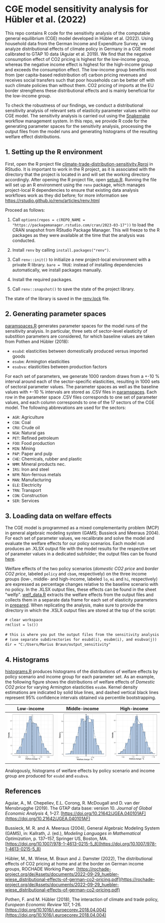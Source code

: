 # CGE model sensitivity analysis for Hübler et al. (2022)

This repo contains R code for the sensitivity analysis of the computable general equilibrium (CGE) model developed in Hübler et al. (2022). Using household data from the German Income and Expenditure Survey, we analyze distributional effects of climate policy 
in Germany in a CGE model calibrated to GTAP 10 data (Aguiar et al. 2019). We find that the negative consumption effect of CO2 pricing is highest for the low-income group, whereas the negative income effect is highest for the high-income group and exceeds
the consumption effect. The low-income group benefits most from (per capita-based redistribution of) carbon pricing revenues and receives social transfers such that poor households can be better off with such climate policies than without them. CO2 pricing of imports at the EU border strengthens these distributional effects and is mainly beneficial for the low-income group.

To check the robustness of our findings, we conduct a distributional sensitivity analysis of relevant sets of elasticity parameter values within our CGE model. The sensitivity analysis is carried out using the [Snakemake](https://snakemake.readthedocs.io/en/stable/) workflow management system. In this repo, we provide R code for the generating parameter spaces for the sensitivity analysis,
processing the output files from the model runs and generating histograms of the resulting welfare effect distributions.

## 1. Setting up the R environment

First, open the R project file [climate-trade-distribution-sensitivity.Rproj](climate-trade-distribution-sensitivity.Rproj) in RStudio. It is important to work in the R project, as it is associated with the directory that the project is located in and will set the working directory accordingly.
After opening the R project file, open [setup.R](setup.R). Running the file will set up an R environment using the `renv` package, which manages project-local R dependencies to ensure that existing data analysis workflows work as they did before;
for more information see https://rstudio.github.io/renv/articles/renv.html

Proceed as follows:

1. Call `options(repos = c(REPO_NAME = "https://packagemanager.rstudio.com/cran/2023-03-17"))`
to load the CRAN snapshot from RStudio Package Manager. This will freeze to the R packages as they were available at the time that the analysis was conducted.

2. Install `renv` by calling `install.packages("renv")`.

3. Call `renv::init()` to initialize a new project-local environment with a private R library.
`bare = TRUE`: instead of installing dependencies automatically, we install packages manually.

4. Install the required packages.

5. Call `renv::snapshot()` to save the state of the project library.

The state of the library is saved in the [renv.lock](renv.lock) file.

## 2. Generating parameter spaces

[paramspaces.R](scripts/paramspaces.R) generates parameter spaces for the model runs of the sensitivity analysis. In particular, three sets of sector-level elasticity of substition parameters are considered, for which baseline values are
taken from Pothen and Hübler (2018):

- ``esubd``: elasticities between domestically produced versus imported goods
- ``esubm``: Armington elasticities
- ``esubva``: elasticities between production factors

For each set of parameters, we generate 1000 random draws from a +-10 % interval around each of the sector-specific elasticities, resulting in 1000 sets of sectoral parameter values.
The parameter spaces as well as the baseline values with +-10 % intervals are stored as .CSV files in [paramspaces](paramspaces). Each row in the parameter space .CSV files corresponds to one set of parameter values, and each column corresponds to one of the 17 sectors of the CGE model. The following abbrevations are used for the sectors:
- ``AGR``: Agriculture
- ``COA``: Coal
- ``CRU``: Crude oil
- ``NGA``: Natural gas
- ``PET``: Refined petroleum
- ``FOO``: Food production
- ``MIN``: Mining
- ``PAP``: Paper and pulp
- ``CHE``: Chemicals, rubber and plastic
- ``NMM``: Mineral products nec.
- ``IRS``: Iron and steel
- ``NFM``: Non-ferrous metals
- ``MAN``: Manufacturing
- ``ELE``: Electricity
- ``TRN``: Transport
- ``CON``: Construction
- ``SER``: Services

## 3. Loading data on welfare effects

The CGE model is programmed as a mixed complementarity problem (MCP) in general algebraic modeling system (GAMS; Bussieck and Meeraus 2004).
For each set of parameter values, we recalibrate and solve the model and evaluate the welfare effects for our policy scenarios.
Each model run produces an .XLSX output file with the model results for the respective set of parameter values in a dedicated subfolder; the output files can be found [here](https://drive.google.com/drive/folders/1AfjqhgV3Nl9SPAXqZ9UmK4E8U-cjW-TL?usp=sharing).

Welfare effects of the two policy scenarios (*domestic CO2 price* and *border CO2 price*, labeled ``policy`` and ``cbam``, respectively) on the three income groups (low-, middle- and high-income, labeled ``lo``, ``mi`` and ``hi``, respectively) are expressed as percentage changes relative to the baseline scenario with no policy. In the .XLSX output files, these effects can be found in the sheet "welfp". [welf_data.R](scripts/welf_data.R) extracts the welfare effects from the output files and collects them in a separate data frame for each set of elasticity parameters in [prepared](prepared). When replicating the analysis, make sure to provide the directory in which the .XSLX output files are stored at the top of the script:
```
# clear workspace
rm(list = ls())

# this is where you put the output files from the sensitivity analysis
# (use separate subdirectories for esubd(i), esubm(i), and esubva(j))
dir = "C:/Users/Marius Braun/output_sensitivity"
```

## 4. Histograms

[histograms.R](scripts/histograms.R) produces histograms of the distributions of welfare effects by policy scenario and income group for each parameter set. As an example, the following figure shows the distributions of welfare effects of *Domestic CO2 price* for varying Armington elasticities ``esubm``. Kernel density estimations are indicated by solid blue lines, and dashed vertical black lines represent 95% confidence intervals obtained via percentile bootstrapping.

|Low-income|Middle-income|High-income|
|-----|-----|-----|
|![hist_esubm_policy_lo](figures/esubm/hist_esubm_policy_lo.png)|![hist_esubm_policy_mi](figures/esubm/hist_esubm_policy_mi.png)|![hist_esubm_policy_hi](figures/esubm/hist_esubm_policy_hi.png)|

Analogously, histograms of welfare effects by policy scenario and income group are produced for ``esubd`` and ``esubva``.

## References
Aguiar, A., M. Chepeliev, E.L. Corong, R. McDougall and D. van der Mensbrugghe (2019). The GTAP data base: version 10. *Journal of Global Economic Analysis* 4, 1–27. [https://doi.org/10.21642/JGEA.040101AF](https://doi.org/10.21642/JGEA.040101AF)

Bussieck, M. R. and A. Meeraus (2004), General Algebraic Modeling System (GAMS), in: Kallrath, J. (ed.), *Modeling Languages in Mathematical Optimization*, p. 137–157, Springer US, Boston, MA. [https://doi.org/10.1007/978-1-4613-0215-5_8](https://doi.org/10.1007/978-1-4613-0215-5_8)

Hübler, M., M. Wiese, M. Braun and J. Damster (2022), The distributional effects of CO2 pricing at home and at the border on
German income groups, ROCHADE Working Paper. [https://rochade-project.org/de/Assets/documents/2022-09-29_huebler-wiese_distributional-effects-of-german-co2-pricing.pdf](https://rochade-project.org/de/Assets/documents/2022-09-29_huebler-wiese_distributional-effects-of-german-co2-pricing.pdf)

Pothen, F. and M. Hübler (2018), The interaction of climate and trade policy, *European Economic Review* 107, 1-26. [https://doi.org/10.1016/j.euroecorev.2018.04.004](https://doi.org/10.1016/j.euroecorev.2018.04.004)
